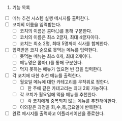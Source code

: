 1. 기능 목록

- [ ] 메뉴 추천 시스템 실행 메시지를 출력한다.
- [ ] 코치의 이름을 입력받는다.
    - [ ] 코치의 이름은 콤마(,)를 통해 구분한다.
    - [ ] 코치의 이름은 최소 2글자, 최대 4글자이다.
    - [ ] 코치는 최소 2명, 최대 5명까지 식사를 함께한다.
- [ ] 입력받은 코치 순으로 못먹는 메뉴를 입력한다.
    - [ ] 못먹는 메뉴는 최소 0개, 최대 2개이다.
    - [ ] 메뉴명은 콤마(,)를 통해 구분한다.
    - [ ] 먹지 못하는 메뉴가 없으면 빈 값을 입력한다.

- [ ] 각 코치에 대한 추천 메뉴를 출력한다.
  - [ ] 월요일 메뉴에 대한 카테고리를 무작위로 정한다.
    - [ ] 한 주에 같은 카테고리는 최대 2회 가능하다.
  - [ ] 각 코치가 월요일에 먹을 메뉴를 추천한다.
    - [ ] 각 코치에게 중복되지 않는 메뉴를 추천해야한다.
  - [ ] 이와같은 과정을 화,수,목,금요일에 반복한다.

- [ ] 완료 메시지를 출력하고 어플리케이션을 종료한다.